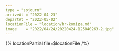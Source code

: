 ```yaml
---
type = "sojourn"
arriveAt = "2022-04-23"
departAt = "2022-05-02"
locationFile = "location/hr-komiza.md"
image    = "2022/04/24/20220424-125840263-2.jpg"
---
```


{% locationPartial file=$locationFile /%} 
